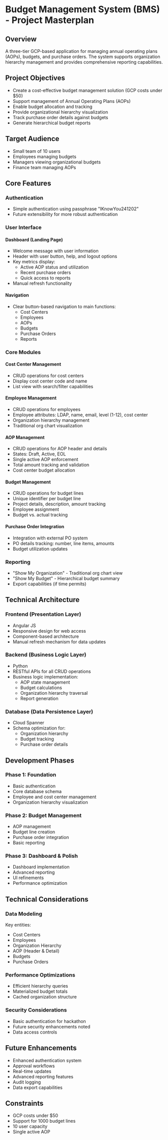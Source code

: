 # Budget Management System (BMS) - Project Masterplan

## Overview
A three-tier GCP-based application for managing annual operating plans (AOPs), budgets, and purchase orders. The system supports organization hierarchy management and provides comprehensive reporting capabilities.

## Project Objectives
- Create a cost-effective budget management solution (GCP costs under $50)
- Support management of Annual Operating Plans (AOPs)
- Enable budget allocation and tracking
- Provide organizational hierarchy visualization
- Track purchase order details against budgets
- Generate hierarchical budget reports

## Target Audience
- Small team of 10 users
- Employees managing budgets
- Managers viewing organizational budgets
- Finance team managing AOPs

## Core Features

### Authentication
- Simple authentication using passphrase "IKnowYou241202"
- Future extensibility for more robust authentication

### User Interface
#### Dashboard (Landing Page)
- Welcome message with user information
- Header with user button, help, and logout options
- Key metrics display:
  - Active AOP status and utilization
  - Recent purchase orders
  - Quick access to reports
- Manual refresh functionality

#### Navigation
- Clear button-based navigation to main functions:
  - Cost Centers
  - Employees
  - AOPs
  - Budgets
  - Purchase Orders
  - Reports

### Core Modules

#### Cost Center Management
- CRUD operations for cost centers
- Display cost center code and name
- List view with search/filter capabilities

#### Employee Management
- CRUD operations for employees
- Employee attributes: LDAP, name, email, level (1-12), cost center
- Organization hierarchy management
- Traditional org chart visualization

#### AOP Management
- CRUD operations for AOP header and details
- States: Draft, Active, EOL
- Single active AOP enforcement
- Total amount tracking and validation
- Cost center budget allocation

#### Budget Management
- CRUD operations for budget lines
- Unique identifier per budget line
- Project details, description, amount tracking
- Employee assignment
- Budget vs. actual tracking

#### Purchase Order Integration
- Integration with external PO system
- PO details tracking: number, line items, amounts
- Budget utilization updates

### Reporting
- "Show My Organization" - Traditional org chart view
- "Show My Budget" - Hierarchical budget summary
- Export capabilities (if time permits)

## Technical Architecture

### Frontend (Presentation Layer)
- Angular JS
- Responsive design for web access
- Component-based architecture
- Manual refresh mechanism for data updates

### Backend (Business Logic Layer)
- Python
- RESTful APIs for all CRUD operations
- Business logic implementation:
  - AOP state management
  - Budget calculations
  - Organization hierarchy traversal
  - Report generation

### Database (Data Persistence Layer)
- Cloud Spanner
- Schema optimization for:
  - Organization hierarchy
  - Budget tracking
  - Purchase order details

## Development Phases

### Phase 1: Foundation
- Basic authentication
- Core database schema
- Employee and cost center management
- Organization hierarchy visualization

### Phase 2: Budget Management
- AOP management
- Budget line creation
- Purchase order integration
- Basic reporting

### Phase 3: Dashboard & Polish
- Dashboard implementation
- Advanced reporting
- UI refinements
- Performance optimization

## Technical Considerations

### Data Modeling
Key entities:
- Cost Centers
- Employees
- Organization Hierarchy
- AOP (Header & Detail)
- Budgets
- Purchase Orders

### Performance Optimizations
- Efficient hierarchy queries
- Materialized budget totals
- Cached organization structure

### Security Considerations
- Basic authentication for hackathon
- Future security enhancements noted
- Data access controls

## Future Enhancements
- Enhanced authentication system
- Approval workflows
- Real-time updates
- Advanced reporting features
- Audit logging
- Data export capabilities

## Constraints
- GCP costs under $50
- Support for 1000 budget lines
- 10 user capacity
- Single active AOP
